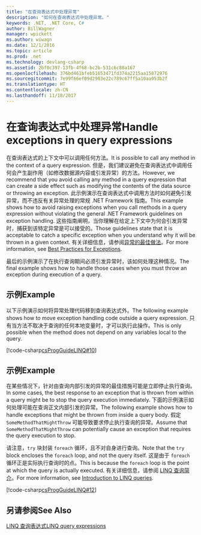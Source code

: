 ```yaml
---
title: "在查询表达式中处理异常"
description: "如何在查询表达式中处理异常。"
keywords: .NET, .NET Core, C#
author: BillWagner
manager: wpickett
ms.author: wiwagn
ms.date: 12/1/2016
ms.topic: article
ms.prod: .net
ms.technology: devlang-csharp
ms.assetid: 2bf0c397-13fb-4f68-bc2b-531c6c88a167
ms.openlocfilehash: 376bd461bfeb51653471fd374a2215aa15872976
ms.sourcegitcommit: 7e99f66ef09d2903e22c789c67ff5a10aa953b2f
ms.translationtype: HT
ms.contentlocale: zh-CN
ms.lasthandoff: 11/18/2017
---
```

# <a name="handle-exceptions-in-query-expressions"></a><span data-ttu-id="f7a4e-104">在查询表达式中处理异常</span><span class="sxs-lookup"><span data-stu-id="f7a4e-104">Handle exceptions in query expressions</span></span>

<span data-ttu-id="f7a4e-105">在查询表达式的上下文中可以调用任何方法。</span><span class="sxs-lookup"><span data-stu-id="f7a4e-105">It is possible to call any method in the context of a query expression.</span></span> <span data-ttu-id="f7a4e-106">但是，我们建议避免在查询表达式中调用任何会产生副作用（如修改数据源内容或引发异常）的方法。</span><span class="sxs-lookup"><span data-stu-id="f7a4e-106">However, we recommend that you avoid calling any method in a query expression that can create a side effect such as modifying the contents of the data source or throwing an exception.</span></span> <span data-ttu-id="f7a4e-107">此示例演示在查询表达式中调用方法时如何避免引发异常，而不违反有关异常处理的常规 .NET Framework 指南。</span><span class="sxs-lookup"><span data-stu-id="f7a4e-107">This example shows how to avoid raising exceptions when you call methods in a query expression without violating the general .NET Framework guidelines on exception handling.</span></span> <span data-ttu-id="f7a4e-108">这些指南阐明，当你理解在给定上下文中为何会引发异常时，捕获到该特定异常是可以接受的。</span><span class="sxs-lookup"><span data-stu-id="f7a4e-108">Those guidelines state that it is acceptable to catch a specific exception when you understand why it will be thrown in a given context.</span></span> <span data-ttu-id="f7a4e-109">有关详细信息，请参阅[异常的最佳做法](../../standard/exceptions/best-practices-for-exceptions.md)。</span><span class="sxs-lookup"><span data-stu-id="f7a4e-109">For more information, see [Best Practices for Exceptions](../../standard/exceptions/best-practices-for-exceptions.md).</span></span>  
  
 <span data-ttu-id="f7a4e-110">最后的示例演示了在执行查询期间必须引发异常时，该如何处理这种情况。</span><span class="sxs-lookup"><span data-stu-id="f7a4e-110">The final example shows how to handle those cases when you must throw an exception during execution of a query.</span></span>  
  
## <a name="example"></a><span data-ttu-id="f7a4e-111">示例</span><span class="sxs-lookup"><span data-stu-id="f7a4e-111">Example</span></span>  

 <span data-ttu-id="f7a4e-112">以下示例演示如何将异常处理代码移到查询表达式外。</span><span class="sxs-lookup"><span data-stu-id="f7a4e-112">The following example shows how to move exception handling code outside a query expression.</span></span> <span data-ttu-id="f7a4e-113">只有当方法不取决于查询的任何本地变量时，才可以执行此操作。</span><span class="sxs-lookup"><span data-stu-id="f7a4e-113">This is only possible when the method does not depend on any variables local to the query.</span></span>  
  
 [!code-csharp[csProgGuideLINQ#10](../../../samples/snippets/csharp/concepts/linq/how-to-handle-exceptions-in-query-expressions_1.cs)]  
  
## <a name="example"></a><span data-ttu-id="f7a4e-114">示例</span><span class="sxs-lookup"><span data-stu-id="f7a4e-114">Example</span></span> 

 <span data-ttu-id="f7a4e-115">在某些情况下，针对由查询内部引发的异常的最佳措施可能是立即停止执行查询。</span><span class="sxs-lookup"><span data-stu-id="f7a4e-115">In some cases, the best response to an exception that is thrown from within a query might be to stop the query execution immediately.</span></span> <span data-ttu-id="f7a4e-116">下面的示例演示如何处理可能在查询正文内部引发的异常。</span><span class="sxs-lookup"><span data-stu-id="f7a4e-116">The following example shows how to handle exceptions that might be thrown from inside a query body.</span></span> <span data-ttu-id="f7a4e-117">假定 `SomeMethodThatMightThrow` 可能导致要求停止执行查询的异常。</span><span class="sxs-lookup"><span data-stu-id="f7a4e-117">Assume that `SomeMethodThatMightThrow` can potentially cause an exception that requires the query execution to stop.</span></span>  
  
 <span data-ttu-id="f7a4e-118">请注意，`try` 块封装 `foreach` 循环，且不对自身进行查询。</span><span class="sxs-lookup"><span data-stu-id="f7a4e-118">Note that the `try` block encloses the `foreach` loop, and not the query itself.</span></span> <span data-ttu-id="f7a4e-119">这是由于 `foreach` 循环正是实际执行查询时的点。</span><span class="sxs-lookup"><span data-stu-id="f7a4e-119">This is because the `foreach` loop is the point at which the query is actually executed.</span></span> <span data-ttu-id="f7a4e-120">有关详细信息，请参阅 [LINQ 查询简介](../programming-guide/concepts/linq/introduction-to-linq-queries.md)。</span><span class="sxs-lookup"><span data-stu-id="f7a4e-120">For more information, see [Introduction to LINQ queries](../programming-guide/concepts/linq/introduction-to-linq-queries.md).</span></span>  
  
 [!code-csharp[csProgGuideLINQ#12](../../../samples/snippets/csharp/concepts/linq/how-to-handle-exceptions-in-query-expressions_2.cs)]  
  

## <a name="see-also"></a><span data-ttu-id="f7a4e-121">另请参阅</span><span class="sxs-lookup"><span data-stu-id="f7a4e-121">See Also</span></span>  
 [<span data-ttu-id="f7a4e-122">LINQ 查询表达式</span><span class="sxs-lookup"><span data-stu-id="f7a4e-122">LINQ query expressions</span></span>](index.md)

